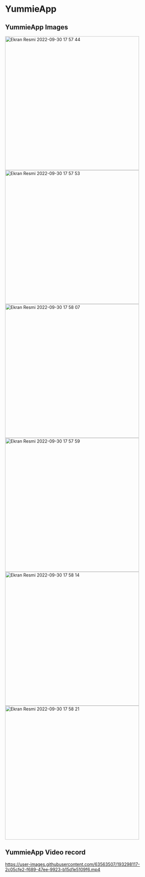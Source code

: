 # YummieApp

## YummieApp Images 
<img width="437" alt="Ekran Resmi 2022-09-30 17 57 44" src="https://user-images.githubusercontent.com/63563507/193298672-8502b37f-9b63-4d4d-8513-3301731d4bf5.png">
<img width="437" alt="Ekran Resmi 2022-09-30 17 57 53" src="https://user-images.githubusercontent.com/63563507/193298680-f3a4459b-994e-4258-b2d6-cd42befdf444.png">
<img width="437" alt="Ekran Resmi 2022-09-30 17 58 07" src="https://user-images.githubusercontent.com/63563507/193298697-7ef1b932-cef9-4cac-bbeb-f8ed302a94b9.png">
<img width="437" alt="Ekran Resmi 2022-09-30 17 57 59" src="https://user-images.githubusercontent.com/63563507/193298690-7a996c6c-d4e0-4e96-b361-7fca08985c4b.png">
<img width="437" alt="Ekran Resmi 2022-09-30 17 58 14" src="https://user-images.githubusercontent.com/63563507/193298703-01bf0080-8fcc-4c01-9155-11678dcce378.png">
<img width="437" alt="Ekran Resmi 2022-09-30 17 58 21" src="https://user-images.githubusercontent.com/63563507/193298716-5c65e3f0-bf19-4d17-800a-bfe1c7c02737.png">



## YummieApp Video record 
https://user-images.githubusercontent.com/63563507/193298117-2c05cfe2-f689-47ee-9923-b15d1e5109f6.mp4


